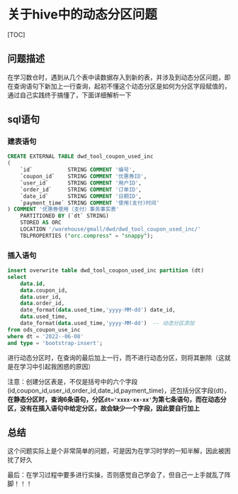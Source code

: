 # 关于hive中的动态分区问题

[TOC]



## 问题描述

​	在学习数仓时，遇到从几个表中读数据存入到新的表，并涉及到动态分区问题，即在查询语句下新加上一行查询，起初不懂这个动态分区是如何为分区字段赋值的，通过自己实践终于搞懂了，下面详细解析一下

## sql语句

### 建表语句

```sql
CREATE EXTERNAL TABLE dwd_tool_coupon_used_inc
(
    `id`           STRING COMMENT '编号',
    `coupon_id`    STRING COMMENT '优惠券ID',
    `user_id`      STRING COMMENT '用户ID',
    `order_id`     STRING COMMENT '订单ID',
    `date_id`      STRING COMMENT '日期ID',
    `payment_time` STRING COMMENT '使用(支付)时间'
) COMMENT '优惠券使用（支付）事务事实表'
    PARTITIONED BY (`dt` STRING)
    STORED AS ORC
    LOCATION '/warehouse/gmall/dwd/dwd_tool_coupon_used_inc/'
    TBLPROPERTIES ("orc.compress" = "snappy");
```

### 插入语句

```sql
insert overwrite table dwd_tool_coupon_used_inc partition (dt)
select
    data.id,
    data.coupon_id,
    data.user_id,
    data.order_id,
    date_format(data.used_time,'yyyy-MM-dd') date_id,
    data.used_time,
    date_format(data.used_time,'yyyy-MM-dd')  -- 动态分区添加
from ods_coupon_use_inc
where dt = '2022--06-08'
and type = 'bootstrap-insert';
```

进行动态分区时，在查询的最后加上一行，而不进行动态分区，则将其删除（这就是在学习中引起我困惑的原因）



注意：创建分区表是，不仅是括号中的六个字段(id,coupon_id,user_id,order_id,date_id,payment_time)，还包括分区字段(dt)，**在静态分区时，查询6条语句，分区`dt='xxxx-xx-xx'`为第七条语句，而在动态分区，没有在插入语句中给定分区，故会缺少一个字段，因此要自行加上**

## 总结

这个问题实际上是个非常简单的问题，可是因为在学习时学的一知半解，因此被困扰了好久



最后：在学习过程中要多进行实操，否则感觉自己学会了，但自己一上手就乱了阵脚！！！